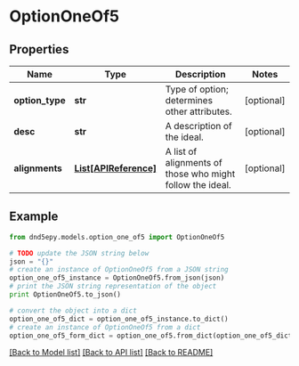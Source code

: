 # OptionOneOf5


## Properties
Name | Type | Description | Notes
------------ | ------------- | ------------- | -------------
**option_type** | **str** | Type of option; determines other attributes. | [optional] 
**desc** | **str** | A description of the ideal. | [optional] 
**alignments** | [**List[APIReference]**](APIReference.md) | A list of alignments of those who might follow the ideal. | [optional] 

## Example

```python
from dnd5epy.models.option_one_of5 import OptionOneOf5

# TODO update the JSON string below
json = "{}"
# create an instance of OptionOneOf5 from a JSON string
option_one_of5_instance = OptionOneOf5.from_json(json)
# print the JSON string representation of the object
print OptionOneOf5.to_json()

# convert the object into a dict
option_one_of5_dict = option_one_of5_instance.to_dict()
# create an instance of OptionOneOf5 from a dict
option_one_of5_form_dict = option_one_of5.from_dict(option_one_of5_dict)
```
[[Back to Model list]](../README.md#documentation-for-models) [[Back to API list]](../README.md#documentation-for-api-endpoints) [[Back to README]](../README.md)


